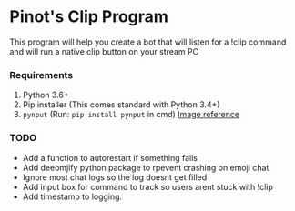 # Pinot's Clip Program

This program will help you create a bot that will listen for a !clip command and will run a native clip button on your stream PC

### Requirements
1) Python 3.6+
2) Pip installer (This comes standard with Python 3.4+)
3) `pynput` (Run: `pip install pynput` in cmd) 
[Image reference](https://i.gyazo.com/4d4a9d36df373192567c0bd69d862248.png)

### TODO
- Add a function to autorestart if something fails
- Add deeomjify python package to rpevent crashing on emoji chat
- Ignore most chat logs so the log doesnt get filled
- Add input box for command to track so users arent stuck with !clip
- Add timestamp to logging.